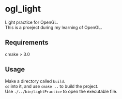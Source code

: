 # ogl_light
Light practice for OpenGL.  
This is a proeject during my learning of OpenGL. 
## Requirements
cmake > 3.0
## Usage
Make a directory called `build`.   
`cd` into it, and use `cmake ..` to build the project.  
Use `./../bin/LightPractice` to open the executable file.
